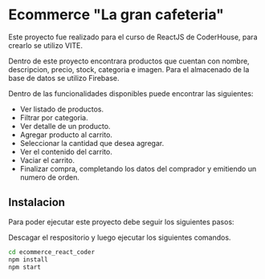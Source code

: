 # Ecommerce "La gran cafeteria" 

Este proyecto fue realizado para el curso de ReactJS de CoderHouse, para crearlo se utilizo VITE.

Dentro de este proyecto encontrara productos que cuentan con nombre, descripcion, precio, stock, categoria e imagen. 
Para el almacenado de la base de datos se utilizo Firebase.

Dentro de las funcionalidades disponibles puede encontrar las siguientes: 
- Ver listado de productos. 
- Filtrar por categoria.
- Ver detalle de un producto.
- Agregar producto al carrito. 
- Seleccionar la cantidad que desea agregar.
- Ver el contenido del carrito. 
- Vaciar el carrito.
- Finalizar compra, completando los datos del comprador y emitiendo un numero de orden.

## Instalacion

Para poder ejecutar este proyecto debe seguir los siguientes pasos: 

Descagar el respositorio y luego ejecutar los siguientes comandos.
```sh
cd ecommerce_react_coder
npm install
npm start
```

